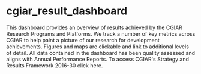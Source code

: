 # cgiar_result_dashboard
This dashboard provides an overview of results achieved by the CGIAR Research Programs and Platforms. We track a number of key metrics across CGIAR to help paint a picture of our research for development achievements. Figures and maps are clickable and link to additional levels of detail. All data contained in the dashboard has been quality assessed and aligns with Annual Performance Reports. To access CGIAR's Strategy and Results Framework 2016-30 click here.
